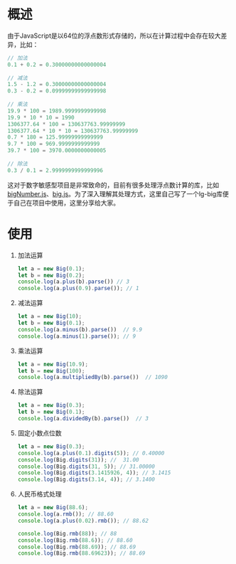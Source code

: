 # 概述
由于JavaScript是以64位的浮点数形式存储的，所以在计算过程中会存在较大差异，比如：
```javascript
// 加法
0.1 + 0.2 = 0.30000000000000004
 
// 减法 
1.5 - 1.2 = 0.30000000000000004
0.3 - 0.2 = 0.09999999999999998
 
// 乘法
19.9 * 100 = 1989.9999999999998
19.9 * 10 * 10 = 1990
1306377.64 * 100 = 130637763.99999999
1306377.64 * 10 * 10 = 130637763.99999999
0.7 * 180 = 125.99999999999999
9.7 * 100 = 969.9999999999999
39.7 * 100 = 3970.0000000000005
 
// 除法
0.3 / 0.1 = 2.9999999999999996
```
这对于数字敏感型项目是非常致命的，目前有很多处理浮点数计算的库，比如 [bigNumber.js](https://github.com/MikeMcl/bignumber.js/)、[big.js](https://github.com/MikeMcl/big.js/)。为了深入理解其处理方式，这里自己写了一个lg-big库便于自己在项目中使用，这里分享给大家。

# 使用

1. 加法运算

   ```javascript
   let a = new Big(0.1);
   let b = new Big(0.2);
   console.log(a.plus(b).parse()) // 3
   console.log(a.plus(0.9).parse()); // 1
   ```

2. 减法运算

   ```javascript
   let a = new Big(10);
   let b = new Big(0.1);
   console.log(a.minus(b).parse())  // 9.9
   console.log(a.minus(1).parse()); // 9
   ```

3. 乘法运算

   ```javascript
   let a = new Big(10.9);
   let b = new Big(100);
   console.log(a.multipliedBy(b).parse())  // 1090
   ```

4. 除法运算

   ```javascript
   let a = new Big(0.3);
   let b = new Big(0.1);
   console.log(a.dividedBy(b).parse())  // 3
   ```

5. 固定小数点位数

   ```javascript
   let a = new Big(0.3);
   console.log(a.plus(0.1).digits(5)); // 0.40000
   console.log(Big.digits(31)); //  31.00
   console.log(Big.digits(31, 5)); // 31.00000
   console.log(Big.digits(3.1415926, 4)); // 3.1415
   console.log(Big.digits(3.14, 4)); // 3.1400
   ```

6. 人民币格式处理

   ```javascript
   let a = new Big(88.6);
   console.log(a.rmb()); // 88.60
   console.log(a.plus(0.02).rmb()); // 88.62
   
   console.log(Big.rmb(88)); // 88
   console.log(Big.rmb(88.6)); // 88.60
   console.log(Big.rmb(88.69)); // 88.69
   console.log(Big.rmb(88.69623)); // 88.69
   ```

   